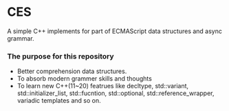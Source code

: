 # CES
A simple C++ implements for part of ECMAScript data structures and async grammar.

### The purpose for this repository
- Better comprehension data structures.
- To absorb modern grammer skills and thoughts
- To learn new C++(11~20) featrues like decltype, std::variant, std::initializer_list, std::fucntion, std::optional, std::reference_wrapper, variadic templates and so on.
